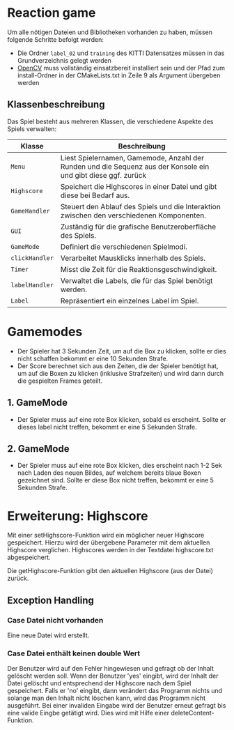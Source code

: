 # Reaction game

Um alle nötigen Dateien und Bibliotheken vorhanden zu haben, müssen folgende Schritte befolgt werden:
- Die Ordner `label_02` und `training` des KITTI Datensatzes müssen in das Grundverzeichnis gelegt werden
- [OpenCV](https://opencv.org/releases/) muss vollständig einsatzbereit installiert sein und der Pfad zum install-Ordner in der CMakeLists.txt in Zeile 9 als Argument übergeben werden

## Klassenbeschreibung

Das Spiel besteht aus mehreren Klassen, die verschiedene Aspekte des Spiels verwalten:

| Klasse       | Beschreibung                                                                                                                                              |
|--------------|-----------------------------------------------------------------------------------------------------------------------------------------------------------|
| `Menu`         | Liest Spielernamen, Gamemode, Anzahl der Runden und die Sequenz aus der Konsole ein und gibt diese ggf. zurück                                            |
| `Highscore`     | Speichert die Highscores in einer Datei und gibt diese bei Bedarf aus. |
| `GameHandler`  | Steuert den Ablauf des Spiels und die Interaktion zwischen den verschiedenen Komponenten.                                                                 |
| `GUI`          | Zuständig für die grafische Benutzeroberfläche des Spiels.                                                                                                |
| `GameMode`     | Definiert die verschiedenen Spielmodi.                                                                                                                    |
| `clickHandler` | Verarbeitet Mausklicks innerhalb des Spiels.                                                                                                              |
| `Timer`        | Misst die Zeit für die Reaktionsgeschwindigkeit.                                                                                                          |
| `labelHandler` | Verwaltet die Labels, die für das Spiel benötigt werden.                                                                                                  |
| `Label`        | Repräsentiert ein einzelnes Label im Spiel.                                                                                                               |

# Gamemodes 

- Der Spieler hat 3 Sekunden Zeit, um auf die Box zu klicken, sollte er dies nicht schaffen bekommt er eine 10 Sekunden Strafe.
- Der Score berechnet sich aus den Zeiten, die der Spieler benötigt hat, um auf die Boxen zu klicken (inklusive Strafzeiten) und wird dann durch die gespielten Frames geteilt.

## 1. GameMode
- Der Spieler muss auf eine rote Box klicken, sobald es erscheint. Sollte er dieses label nicht treffen, bekommt er eine 5 Sekunden Strafe.

## 2. GameMode
- Der Spieler muss auf eine rote Box klicken, dies erscheint nach 1-2 Sek nach Laden des neuen Bildes, auf welchem bereits blaue Boxen gezeichnet sind. Sollte er diese Box nicht treffen, bekommt er eine 5 Sekunden Strafe.

# Erweiterung: Highscore

Mit einer setHighscore-Funktion wird ein möglicher neuer Highscore gespeichert. 
Hierzu wird der übergebene Parameter mit dem aktuellen Highscore verglichen. Highscores werden in der Textdatei highscore.txt abgespeichert.

Die getHighscore-Funktion gibt den aktuellen Highscore (aus der Datei) zurück.

## Exception Handling

### Case Datei nicht vorhanden
Eine neue Datei wird erstellt.
### Case Datei enthält keinen double Wert
Der Benutzer wird auf den Fehler hingewiesen und gefragt ob der Inhalt gelöscht werden soll. Wenn der Benutzer 'yes' eingibt, wird der Inhalt der Datei gelöscht und entsprechend der Highscore nach dem Spiel gespeichert. Falls er 'no' eingibt, dann verändert das Programm nichts und solange man den Inhalt nicht löschen kann, wird das Programm nicht ausgeführt.
Bei einer invaliden Eingabe wird der Benutzer erneut gefragt bis eine valide Eingbe getätigt wird.
Dies wird mit Hilfe einer deleteContent-Funktion.

